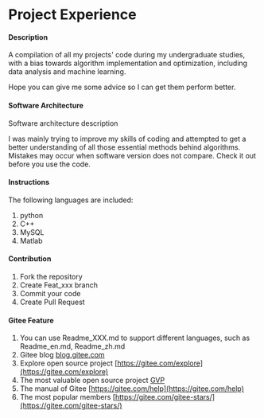 # Project Experience

#### Description
A compilation of all my projects' code during my undergraduate studies, with a bias towards algorithm implementation and optimization, including data analysis and machine learning.

Hope you can give me some advice so I can get them perform better.

#### Software Architecture
Software architecture description

I was mainly trying to improve my skills of coding and attempted to get a better understanding of all those essential methods behind algorithms. Mistakes may occur when software version does not compare. Check it out before you use the code.

#### Instructions
The following languages are included:

1.  python
2.  C++
3.  MySQL
4.  Matlab

#### Contribution

1.  Fork the repository
2.  Create Feat_xxx branch
3.  Commit your code
4.  Create Pull Request


#### Gitee Feature

1.  You can use Readme\_XXX.md to support different languages, such as Readme\_en.md, Readme\_zh.md
2.  Gitee blog [blog.gitee.com](https://blog.gitee.com)
3.  Explore open source project [https://gitee.com/explore](https://gitee.com/explore)
4.  The most valuable open source project [GVP](https://gitee.com/gvp)
5.  The manual of Gitee [https://gitee.com/help](https://gitee.com/help)
6.  The most popular members  [https://gitee.com/gitee-stars/](https://gitee.com/gitee-stars/)
